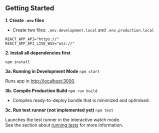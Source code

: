 
## Getting Started

**1. Create `.env` files**

- Create two files: `.env.development.local` and `.env.production.local`

```text
REACT_APP_API="https://"
REACT_APP_API_LIVE_WSS="wss://"
```

**2. Install all dependencies first**

`npm install`

**3a. Running in Development Mode**
 `npm start`

Runs app in [http://localhost:3000](http://localhost:3000).

**3b. Compile Production Build**
`npm run build`

- Compiles ready-to-deploy bundle that is minimized and optimised.

**3c. Run test runner (not implemented yet)**
 `npm test`

Launches the test runner in the interactive watch mode.\
See the section about [running tests](https://facebook.github.io/create-react-app/docs/running-tests) for more information.